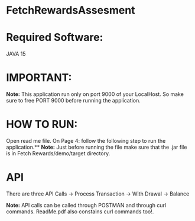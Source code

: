 # FetchRewardsAssesment

# Required Software:
JAVA 15

# IMPORTANT:
**Note:** This application run only on port 9000 of your LocalHost. So make sure to free PORT 9000 before running the application.

# HOW TO RUN:
Open read me file. 
On Page 4: follow the following step to run the application.**
**Note:** Just before running the file make sure that the .jar file is in Fetch Rewards/demo/target directory.

# API
There are three API Calls
-> Process Transaction
-> With Drawal
-> Balance

**Note:** API calls can be called through POSTMAN and through curl commands. ReadMe.pdf also constains curl commands too!.


